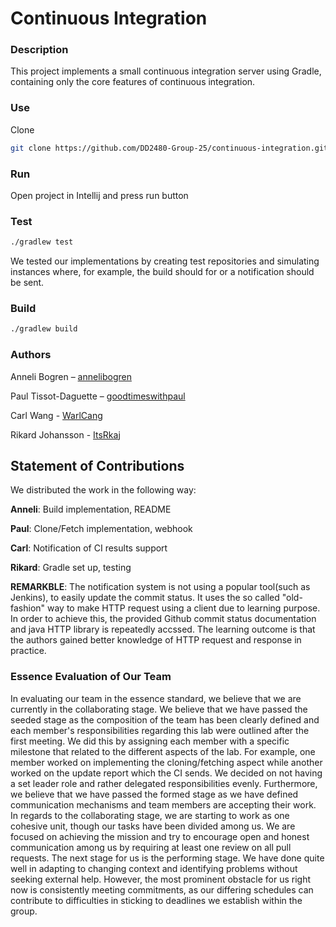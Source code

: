 # Continuous Integration

### Description
This project implements a small continuous integration server using Gradle, containing only the core features of continuous integration.

### Use
Clone
```bash
git clone https://github.com/DD2480-Group-25/continuous-integration.git
```

### Run
Open project in Intellij and press run button

### Test
```bash
./gradlew test
```
We tested our implementations by creating test repositories and simulating instances where, for example, the build should for or a notification should be sent.

### Build
```bash
./gradlew build
```

### Authors

Anneli Bogren – [annelibogren](https://github.com/annelibogren)

Paul Tissot-Daguette – [goodtimeswithpaul](https://github.com/goodtimeswithpaul)

Carl Wang - [WarlCang](https://github.com/WarlCang)

Rikard Johansson - [ItsRkaj](https://github.com/ItsRkaj)

## Statement of Contributions
We distributed the work in the following way:

**Anneli**: Build implementation, README

**Paul**: Clone/Fetch implementation, webhook

**Carl**: Notification of CI results support

**Rikard**: Gradle set up, testing

**REMARKBLE**: The notification system is not using a popular tool(such as Jenkins), to easily update the commit status. It uses the so called "old-fashion" way to make HTTP request
using a client due to learning purpose. In order to achieve this, the provided Github commit status documentation and java HTTP library is repeatedly accssed. The learning outcome is
that the authors gained better knowledge of HTTP request and response in practice.  
### Essence Evaluation of Our Team

In evaluating our team in the essence standard, we believe that we are currently in the collaborating stage. We believe that we have passed the seeded stage as the composition of the team has been clearly defined and each member's responsibilities regarding this lab were outlined after the first meeting. We did this by assigning each member with a specific milestone that related to the different aspects of the lab. For example, one member worked on implementing the cloning/fetching aspect while another worked on the update report which the CI sends. We decided on not having a set leader role and rather delegated responsibilities evenly. Furthermore, we believe that we have passed the formed stage as we have defined communication mechanisms and team members are accepting their work. In regards to the collaborating stage, we are starting to work as one cohesive unit, though our tasks have been divided among us. We are focused on achieving the mission and try to encourage open and honest communication among us by requiring at least one review on all pull requests.
The next stage for us is the performing stage. We have done quite well in adapting to changing context and identifying problems without seeking external help. However, the most prominent obstacle for us right now is consistently meeting commitments, as our differing schedules can contribute to difficulties in sticking to deadlines we establish within the group.